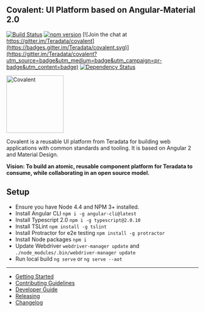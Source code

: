 ## Covalent: UI Platform based on Angular-Material 2.0

[![Build Status](https://travis-ci.org/Teradata/covalent.svg?branch=develop)](https://travis-ci.org/Teradata/covalent)
[![npm version](https://badge.fury.io/js/%40covalent%2Fcore.svg)](https://badge.fury.io/js/%40covalent%2Fcore)
[![Join the chat at https://gitter.im/Teradata/covalent](https://badges.gitter.im/Teradata/covalent.svg)](https://gitter.im/Teradata/covalent?utm_source=badge&utm_medium=badge&utm_campaign=pr-badge&utm_content=badge)
[![Dependency Status](https://dependencyci.com/github/Teradata/covalent/badge)](https://dependencyci.com/github/Teradata/covalent)

<img alt="Covalent" src="https://cdn.rawgit.com/Teradata/covalent/develop/src/app/assets/icons/covalent.svg" width="150">

Covalent is a reusable UI platform from Teradata for building web applications with common standards and tooling. It is based on Angular 2 and Material Design.

**Vision: To build an atomic, reusable component platform for Teradata to consume, while collaborating in an open source model.**

## Setup

* Ensure you have Node 4.4 and NPM 3+ installed.
* Install Angular CLI `npm i -g angular-cli@latest`
* Install Typescript 2.0 `npm i -g typescript@2.0.10`
* Install TSLint `npm install -g tslint`
* Install Protractor for e2e testing `npm install -g protractor`
* Install Node packages `npm i`
* Update Webdriver `webdriver-manager update` and `./node_modules/.bin/webdriver-manager update`
* Run local build `ng serve` or `ng serve --aot`

---

* [Getting Started](docs/GETTING_STARTED.md)
* [Contributing Guidelines](docs/CONTRIBUTING.md)
* [Developer Guide](docs/DEVELOPER_GUIDE.md)
* [Releasing](docs/RELEASE.md)
* [Changelog](docs/CHANGELOG.md)
